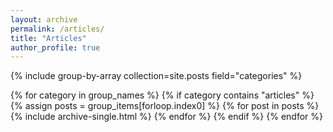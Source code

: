 ```yaml
---
layout: archive
permalink: /articles/
title: "Articles"
author_profile: true
---
```


{% include group-by-array collection=site.posts field="categories" %}

{% for category in group_names %}
	{% if category contains "articles" %}
	  {% assign posts = group_items[forloop.index0] %}
	  {% for post in posts %}
	    {% include archive-single.html %}
	  {% endfor %}
	{% endif %}
{% endfor %}
